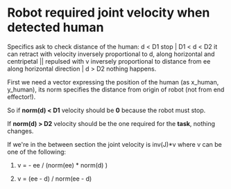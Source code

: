 # Robot required joint velocity when detected human

Specifics ask to check distance of the human: d < D1 stop | D1 < d < D2 it can retract with velocity inversely proportional to d, along horizontal and centripetal || 
repulsed with v inversely proportional to distance from ee along horizontal direction | d > D2 nothing happens.

First we need a vector expressing the position of the human (as x_human, y_human), its norm specifies the distance from origin of robot (not from end effector!).

So if **norm(d) < D1** velocity should be **0** because the robot must stop. 

If **norm(d) > D2** velocity should be the one required for the **task**, nothing changes.

If we're in the between section the joint velocity is inv(J)*v where v can be one of the following:

1) v = - ee / (norm(ee) * norm(d) )

2) v = (ee - d) / norm(ee - d)
